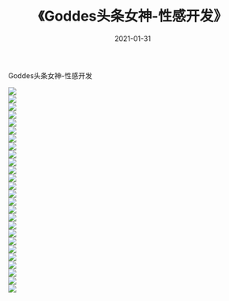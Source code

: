 ﻿---
layout: post
title:  《Goddes头条女神-性感开发》
date:   2021-01-31
img: http://img.660000.xyz/Sharelink/网络美图/2021/Goddes头条女神-性感开发/000.jpg
categories: [美女, 清纯, 唯美]
---

Goddes头条女神-性感开发

  ![](http://img.660000.xyz/Sharelink/网络美图/2021/Goddes头条女神-性感开发/001.jpg) <br> ![](http://img.660000.xyz/Sharelink/网络美图/2021/Goddes头条女神-性感开发/002.jpg) <br> ![](http://img.660000.xyz/Sharelink/网络美图/2021/Goddes头条女神-性感开发/003.jpg) <br> ![](http://img.660000.xyz/Sharelink/网络美图/2021/Goddes头条女神-性感开发/004.jpg) <br> ![](http://img.660000.xyz/Sharelink/网络美图/2021/Goddes头条女神-性感开发/005.jpg) <br> ![](http://img.660000.xyz/Sharelink/网络美图/2021/Goddes头条女神-性感开发/006.jpg) <br> ![](http://img.660000.xyz/Sharelink/网络美图/2021/Goddes头条女神-性感开发/007.jpg) <br> ![](http://img.660000.xyz/Sharelink/网络美图/2021/Goddes头条女神-性感开发/008.jpg) <br> ![](http://img.660000.xyz/Sharelink/网络美图/2021/Goddes头条女神-性感开发/009.jpg) <br> ![](http://img.660000.xyz/Sharelink/网络美图/2021/Goddes头条女神-性感开发/010.jpg) <br> ![](http://img.660000.xyz/Sharelink/网络美图/2021/Goddes头条女神-性感开发/011.jpg) <br> ![](http://img.660000.xyz/Sharelink/网络美图/2021/Goddes头条女神-性感开发/012.jpg) <br> ![](http://img.660000.xyz/Sharelink/网络美图/2021/Goddes头条女神-性感开发/013.jpg) <br> ![](http://img.660000.xyz/Sharelink/网络美图/2021/Goddes头条女神-性感开发/014.jpg) <br> ![](http://img.660000.xyz/Sharelink/网络美图/2021/Goddes头条女神-性感开发/015.jpg) <br> ![](http://img.660000.xyz/Sharelink/网络美图/2021/Goddes头条女神-性感开发/016.jpg) <br> ![](http://img.660000.xyz/Sharelink/网络美图/2021/Goddes头条女神-性感开发/017.jpg) <br> ![](http://img.660000.xyz/Sharelink/网络美图/2021/Goddes头条女神-性感开发/018.jpg) <br> ![](http://img.660000.xyz/Sharelink/网络美图/2021/Goddes头条女神-性感开发/019.jpg) <br> ![](http://img.660000.xyz/Sharelink/网络美图/2021/Goddes头条女神-性感开发/020.jpg) <br> ![](http://img.660000.xyz/Sharelink/网络美图/2021/Goddes头条女神-性感开发/021.jpg) <br> ![](http://img.660000.xyz/Sharelink/网络美图/2021/Goddes头条女神-性感开发/022.jpg) <br> ![](http://img.660000.xyz/Sharelink/网络美图/2021/Goddes头条女神-性感开发/023.jpg) <br> ![](http://img.660000.xyz/Sharelink/网络美图/2021/Goddes头条女神-性感开发/024.jpg) <br> ![](http://img.660000.xyz/Sharelink/网络美图/2021/Goddes头条女神-性感开发/025.jpg) <br> ![](http://img.660000.xyz/Sharelink/网络美图/2021/Goddes头条女神-性感开发/026.jpg) <br>